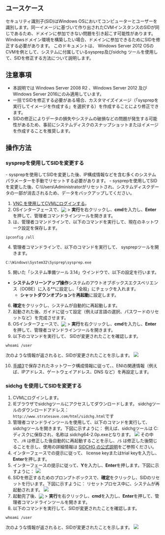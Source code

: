 ## ユースケース

セキュリティ識別子(SID)はWindows OSにおいてコンピューターとユーザーを識別します。同一イメージに基づいて作り出されたCVMインスタンスのSIDが同じであるため、ドメインに参加できない問題を引き起こす可能性があります。Windowsドメイン環境を構築したい場合、ドメインに参加できるためにSIDを修正する必要があります。
このドキュメントは、 Windows Server 2012 OSのCVMを例として、システムに付属しているsysprep及びsidchg ツールを使用して、SIDを修正する方法について説明します。

## 注意事項

- 本説明では Windows Server 2008 R2 、Windows Server 2012 及び Windows Server 2016にのみ適用しています。
- 一括でSIDを修正する必要がある場合、カスタマイズイメージ（「sysprepを実行してイメージを作成する」を選択する）を作成することにより修正できます。
-  SIDの修正によりデータの損失やシステムの破損などの問題が発生する可能性があるため、事前にシステムディスクのスナップショットまたはイメージを作成することを推奨します。

## 操作方法

### sysprepを使用してSIDを変更する



<dx-alert infotype="notice" title="">
- sysprepを使用してSIDを変更した後、IP構成情報などを含む多くのシステムパラメーターを手動でリセットする必要があります。
- sysprepを使用してSIDを変更した後、C:\Users\Administratorがリセットされ、システムディスクデータの一部が消去されるため、データをバックアップしてください。
</dx-alert>


1. [VNC を使用してCVMにログインする](https://intl.cloud.tencent.com/document/product/213/32496)。
2. OSインターフェースで、<img src="https://main.qcloudimg.com/raw/87d894e564b7e837d9f478298cf2e292.png" style="margin: -3px 0px;"> > **実行**を右クリックし、**cmd**を入力し、**Enter**を押して、管理者コマンドラインツールを開きます。
3. [](id:step_03)は、管理者コマンドラインで、以下のコマンドを実行して、現在のネットワーク設定を保存します。</span>
```shellsession
ipconfig /all
```
4. 管理者コマンドラインで、以下のコマンドを実行して、 sysprepツールを開きます。
```shellsession
C:\Windows\System32\Sysprep\sysprep.exe
```
5. 開いた「システム準備ツール 3.14」ウインドウで、以下の設定を行います。
- **システムクリーンアップ操作**システムのアウトオブボックスエクスペリエンス（OOBE）に入る**に設定し、「全般」にチェックを入れます。
   - **シャットダウンオプション**を**再起動**に設定します。
6. **確定**をクリックし、システムが自動的に再起動します。
7. 起動された後、ガイドに従って設定（例えば言語の選択、パスワードのリセットなど）を完成させます。
8. OSインターフェースで、<img src="https://main.qcloudimg.com/raw/87d894e564b7e837d9f478298cf2e292.png" style="margin: -3px 0px;"> > **実行**を右クリックし、**cmd**を入力し、**Enter**を押して、管理者コマンドラインツールを開きます。
9. 以下のコマンドを実行して、 SIDが変更されたことを確認します。
```shellsession
whoami /user
```
次のような情報が返されると、SIDが変更されたことを示します。
![](https://main.qcloudimg.com/raw/34efb1f4128c753e6c0546f3e8d58678.png)

10.  [手順3](#step_03)で保存されたネットワーク構成情報に従って、、ENIの関連情報（例えば、IPアドレス、ゲートウェイアドレス、DNS など）を再設定します。


### sidchg を使用してSIDを変更する

1. CVMにログインします。
2. IEブラウザでsidchgツールにアクセスしてダウンロードします。
sidchgツールのダウンロードアドレス：`http://www.stratesave.com/html/sidchg.html`です
3. 管理者コマンドラインツールを使用して、以下のコマンドを実行して、sidchgツールを開きます。下図に示すように：
例えば、sidchgツールは C: ディスクに保存され、名称は sidchg64-2.0p.exeとなります。
![](https://main.qcloudimg.com/raw/284926ae1eae88228fb009f247b82068.png)
その中で、`/R` は修正した後自動的に再起動することを示し、`/S` は修正した後閉じることを示し、使用の詳細情報は [SIDCHG の公式説明](http://www.stratesave.com/html/sidchg.html)をご参照ください。
4. インターフェースでの提示に従って、 license keyまたはtrial keyを入力し、 **Enter**を押します。
5. インターフェースの提示に従って、**Y**を入力し、**Enter**を押します。下図に示すように：
![](https://main.qcloudimg.com/raw/43c19634475517b183402d15fa32e962.png)
6. SIDを修正するためのプロンプトボックスで、**確定**をクリックし、SIDのリセットを行います。下図に示すように：
リセットプロセス中に、システムが再起動されます。
![](https://main.qcloudimg.com/raw/b59ec21417cc0de1fd7d851fcd8a2a3b.png)
7. 起動完了後、<img src="https://main.qcloudimg.com/raw/87d894e564b7e837d9f478298cf2e292.png" style="margin:-3px 0px;"> > **実行**を右クリックし、**cmd**を入力し、**Enter**を押して、管理者コマンドラインツールを開きます。
8. 以下のコマンドを実行して、SIDが変更されたことを確認します。
```shellsession
whoami /user
```
次のような情報が返されると、SIDが変更されたことを示します。
![](https://main.qcloudimg.com/raw/34efb1f4128c753e6c0546f3e8d58678.png)


